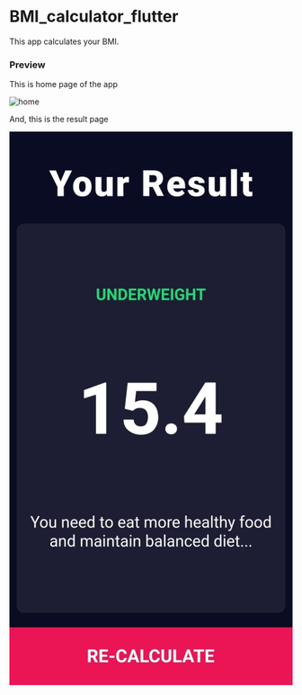 # BMI_calculator_flutter

This app calculates your BMI.

### Preview

This is home page of the app

![home](C:\Hemanth\Projects%20to%20upload%20at%20Github\Flutter\bmi_calculator_flutter\images\home.png)

And, this is the result page

![result](images/result.png)
